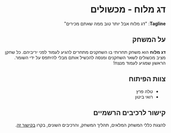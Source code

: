 <div dir='rtl' lang='he'>

# דג מלוח - מכשולים

**Tagline**: "דג מלוח אבל יותר טוב ממה שאתם מכירים"

## על המשחק

**דג מלוח** הוא משחק תחרותי בו השחקנים מתחרים להגיע לעמוד לפני יריביהם. כל שחקן מציב מכשולים לשאר השחקנים ומנסה להכשיל אותם מבלי להיתפס על ידי השומר. הראשון שמגיע לעמוד מנצח!

## צוות הפיתוח

- טלה פרץ
- רואי ביטון 

## קישור לרכיבים הרשמיים

להצגת כללי המשחק המלאים, תהליך המשחק, והרכיבים השונים, בקרו [בקישור זה](https://github.com/your-repo-link-here).

</div>
